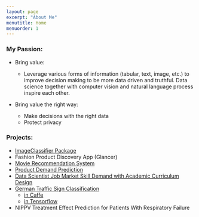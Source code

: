 ```yaml
---
layout: page
excerpt: "About Me"
menutitle: Home
menuorder: 1
---
```



### My Passion:  

- Bring value:  
  * Leverage various forms of information (tabular, text, image, etc.) to improve decision making to be more data driven and truthful. Data science together with computer vision and natural language process inspire each other.  

- Bring value the right way:  
  * Make decisions with the right data  
  * Protect privacy  

### Projects:  
- [ImageClassifier Package](https://github.com/San-Wang/ImageClassifer)  
- Fashion Product Discovery App (Glancer)  
- [Movie Recommendation System](https://san-wang.github.io/blog/Movie_Recommender/)  
- [Product Demand Prediction](https://san-wang.github.io/blog/Avito-Product-Demand-Prediction/)  
- [Data Scientist Job Market Skill Demand with Academic Curriculum Design](https://dataprograms.gwu.edu/overview/)  
- [German Traffic Sign Classification](https://san-wang.github.io/blog/GTSRB_Caffe/)  
  - [in Caffe](https://san-wang.github.io/blog/GTSRB_Caffe/)  
  - [in Tensorflow](https://san-wang.github.io/blog/GTSRB_Tensorflow/)  
- NIPPV Treatment Effect Prediction for Patients With Respiratory Failure  

